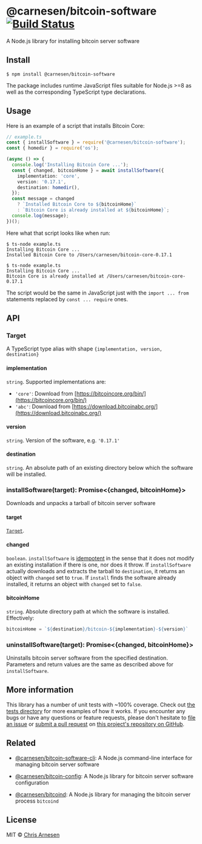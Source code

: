 # @carnesen/bitcoin-software [![Build Status](https://travis-ci.com/carnesen/bitcoin-software.svg?branch=master)](https://travis-ci.com/carnesen/bitcoin-software)

A Node.js library for installing bitcoin server software

## Install
```
$ npm install @carnesen/bitcoin-software
```
The package includes runtime JavaScript files suitable for Node.js >=8 as well as the corresponding TypeScript type declarations.

## Usage

Here is an example of a script that installs Bitcoin Core:

```ts
// example.ts
const { installSoftware } = require('@carnesen/bitcoin-software');
const { homedir } = require('os');

(async () => {
  console.log('Installing Bitcoin Core ...');
  const { changed, bitcoinHome } = await installSoftware({
    implementation: 'core',
    version: '0.17.1',
    destination: homedir(),
  });
  const message = changed
    ? `Installed Bitcoin Core to ${bitcoinHome}`
    : `Bitcoin Core is already installed at ${bitcoinHome}`;
  console.log(message);
})();
```

Here what that script looks like when run:
```
$ ts-node example.ts
Installing Bitcoin Core ...
Installed Bitcoin Core to /Users/carnesen/bitcoin-core-0.17.1

$ ts-node example.ts
Installing Bitcoin Core ...
Bitcoin Core is already installed at /Users/carnesen/bitcoin-core-0.17.1
```

The script would be the same in JavaScript just with the `import ... from` statements replaced by `const ... require` ones.

## API

### Target
A TypeScript type alias with shape `{implementation, version, destination}`

#### implementation
`string`. Supported implementations are:
- `'core'`: Download from [https://bitcoincore.org/bin/](https://bitcoincore.org/bin/)
- `'abc'`: Download from [https://download.bitcoinabc.org/](https://download.bitcoinabc.org/)

#### version
`string`. Version of the software, e.g. `'0.17.1'`

#### destination
`string`. An absolute path of an existing directory below which the software will be installed. 

### installSoftware(target): Promise<{changed, bitcoinHome}>
Downloads and unpacks a tarball of bitcoin server software

#### target
[`Target`](#target).

#### changed
`boolean`. `installSoftware` is [idempotent](https://en.wikipedia.org/wiki/Idempotence) in the sense that it does not modify an existing installation if there is one, nor does it throw. If `installSoftware` actually downloads and extracts the tarball to `destination`, it returns an object with `changed` set to `true`. If `install` finds the software already installed, it returns an object with `changed` set to `false`.

#### bitcoinHome
`string`. Absolute directory path at which the software is installed. Effectively:
```ts
bitcoinHome = `${destination}/bitcoin-${implementation}-${version}` 
```

### uninstallSoftware(target): Promise<{changed, bitcoinHome}>
Uninstalls bitcoin server software from the specified destination. Parameters and return values are the same as described above for `installSoftware`.

## More information
This library has a number of unit tests with ~100% coverage. Check out [the tests directory](src/__tests__) for more examples of how it works. If you encounter any bugs or have any questions or feature requests, please don't hesitate to [file an issue](https://github.com/carnesen/bitcoin-software/issues/new) or [submit a pull request](https://github.com/carnesen/bitcoin-software/compare) on [this project's repository on GitHub](https://github.com/carnesen/bitcoin-software).

## Related
- [@carnesen/bitcoin-software-cli](https://github.com/carnesen/bitcoin-software-cli): A Node.js command-line interface for managing bitcoin server software

- [@carnesen/bitcoin-config](https://github.com/carnesen/bitcoin-config): A Node.js library for bitcoin server software configuration

- [@carnesen/bitcoind](https://github.com/carnesen/bitcoind): A Node.js library for managing the bitcoin server process `bitcoind`

## License

MIT © [Chris Arnesen](https://www.carnesen.com)
